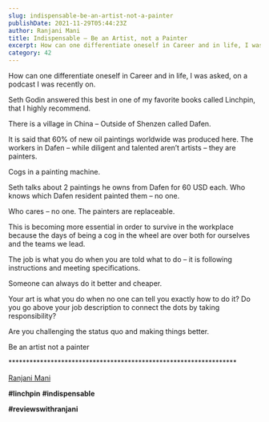 ```yaml
---
slug: indispensable-be-an-artist-not-a-painter
publishDate: 2021-11-29T05:44:23Z
author: Ranjani Mani
title: Indispensable – Be an Artist, not a Painter 
excerpt: How can one differentiate oneself in Career and in life, I was asked, on a podcast I was recently on. Seth Godin answered this best in one of my favorite books called Linchpin, that I highly recommend. There is a village in China – Outside of Shenzen called Dafen. It is said that 60% of  ... 
category: 42
---
```


How can one differentiate oneself in Career and in life, I was asked, on a podcast I was recently on.

Seth Godin answered this best in one of my favorite books called Linchpin, that I highly recommend.

There is a village in China – Outside of Shenzen called Dafen.

It is said that 60% of new oil paintings worldwide was produced here. The workers in Dafen – while diligent and talented aren’t artists – they are painters.

Cogs in a painting machine.

Seth talks about 2 paintings he owns from Dafen for 60 USD each. Who knows which Dafen resident painted them – no one.

Who cares – no one. The painters are replaceable.

This is becoming more essential in order to survive in the workplace because the days of being a cog in the wheel are over both for ourselves and the teams we lead.

The job is what you do when you are told what to do – it is following instructions and meeting specifications.

Someone can always do it better and cheaper.

Your art is what you do when no one can tell you exactly how to do it? Do you go above your job description to connect the dots by taking responsibility?

Are you challenging the status quo and making things better.

Be an artist not a painter

\*\*\*\*\*\*\*\*\*\*\*\*\*\*\*\*\*\*\*\*\*\*\*\*\*\*\*\*\*\*\*\*\*\*\*\*\*\*\*\*\*\*\*\*\*\*\*\*\*\*\*\*\*\*\*\*\*\*\*\*\*\*\*\*\*

[Ranjani Mani](https://www.linkedin.com/feed/#)

**#linchpin** **#indispensable**

**#reviewswithranjani**
